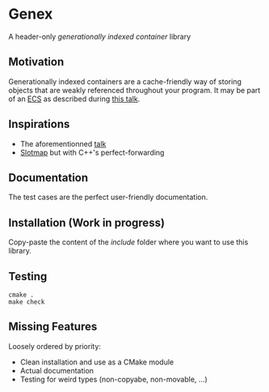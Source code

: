 # Genex
A header-only *generationally indexed container* library

## Motivation
Generationally indexed containers are a cache-friendly way of storing objects that are weakly referenced throughout your program. It may be part of an [ECS](https://en.wikipedia.org/wiki/Entity_component_system) as described during [this talk](https://youtu.be/aKLntZcp27M).

## Inspirations
- The aforementionned [talk](https://youtu.be/aKLntZcp27M)
- [Slotmap](https://github.com/orlp/slotmap) but with C++'s perfect-forwarding

## Documentation
The test cases are the perfect user-friendly documentation.

## Installation (Work in progress)
Copy-paste the content of the _include_ folder where you want to use this library.

## Testing
```shell
cmake .
make check
```

## Missing Features
Loosely ordered by priority:
- Clean installation and use as a CMake module
- Actual documentation
- Testing for weird types (non-copyabe, non-movable, ...)
